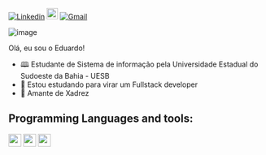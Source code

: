 [![Linkedin](https://img.shields.io/badge/-LinkedIn-blue?style=flat&logo=Linkedin&logoColor=white)](https://www.linkedin.com/in/eduardo-victor-machado-da-silva-141835192/)
[<img src="https://img.shields.io/github/followers/devshy?label=follow&style=social" height="22" title="Follow me" />](https://github.com/DevShy) 
[![Gmail](https://img.shields.io/badge/-Gmail-c14438?style=flat&logo=Gmail&logoColor=white)](eduardoshy1@gmail.com)

![image](https://github.com/DevShy/DevShy/blob/main/807d8f98-3eb3-4948-9586-0d66474bd2f1.png)

Olá, eu sou o Eduardo!

- 🕮 Estudante de Sistema de informação pela Universidade Estadual do Sudoeste da Bahia - UESB
- 🦏 Estou estudando para virar um Fullstack developer
- 🤝 Amante de Xadrez

<p align="center">

## Programming Languages and tools:
<img src="https://img.shields.io/badge/javascript-%23F7DF1E.svg?&style=for-the-badge&logo=javascript&logoColor=black" height="25"/>
<img src="https://img.shields.io/badge/bootstrap%20-%23563D7C.svg?&style=for-the-badge&logo=bootstrap&logoColor=white" height="25"/>
<img src="https://img.shields.io/badge/-GitHub-181717?style=flat-square&logo=github" height="25"/>
</p>


